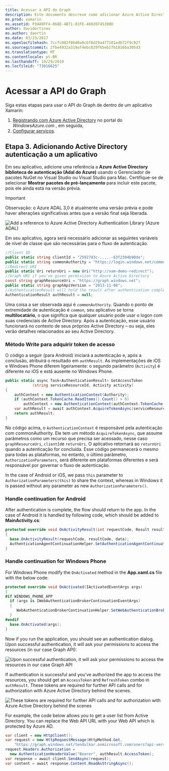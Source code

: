 ```yaml
---
title: Acessar a API do Graph
description: Este documento descreve como adicionar Azure Active Directory autenticação a um aplicativo móvel criado com o Xamarin.
ms.prod: xamarin
ms.assetid: F94A9FF4-068E-4B71-81FE-46920745380D
author: davidortinau
ms.author: daortin
ms.date: 03/23/2017
ms.openlocfilehash: 7ccfc082f86d0a0c6f8d29a477101edb72f9c92f
ms.sourcegitcommit: 2fbe4932a319af4ebc829f65eb1fb1816ba305d3
ms.translationtype: MT
ms.contentlocale: pt-BR
ms.lasthandoff: 10/29/2019
ms.locfileid: "73016625"
---
```

# <a name="accessing-the-graph-api"></a>Acessar a API do Graph

Siga estas etapas para usar o API do Graph de dentro de um aplicativo Xamarin:

1. [Registrando com Azure Active Directory](~/cross-platform/data-cloud/active-directory/get-started/register.md) no portal do *WindowsAzure.com* , em seguida,
2. [Configurar serviços](~/cross-platform/data-cloud/active-directory/get-started/configure.md).

## <a name="step-3-adding-active-directory-authentication-to-an-app"></a>Etapa 3. Adicionando Active Directory autenticação a um aplicativo

Em seu aplicativo, adicione uma referência a **Azure Active Directory biblioteca de autenticação (Adal do Azure)** usando o Gerenciador de pacotes NuGet no Visual Studio ou Visual Studio para Mac.
Certifique-se de selecionar **Mostrar pacotes de pré-lançamento** para incluir este pacote, pois ele ainda está na versão prévia.

> [!IMPORTANT]
> Observação: o Azure ADAL 3,0 é atualmente uma versão prévia e pode haver alterações significativas antes que a versão final seja liberada. 

![](graph-images/06.-adal-nuget-package.jpg "Add a reference to Azure Active Directory Authentication Library (Azure ADAL)")

Em seu aplicativo, agora será necessário adicionar as seguintes variáveis de nível de classe que são necessárias para o fluxo de autenticação.

```csharp
//Client ID
public static string clientId = "25927d3c-.....-63f2304b90de";
public static string commonAuthority = "https://login.windows.net/common"
//Redirect URI
public static Uri returnUri = new Uri("http://xam-demo-redirect");
//Graph URI if you've given permission to Azure Active Directory
const string graphResourceUri = "https://graph.windows.net";
public static string graphApiVersion = "2013-11-08";
//AuthenticationResult will hold the result after authentication completes
AuthenticationResult authResult = null;
```

Uma coisa a ser observada aqui é `commonAuthority`. Quando o ponto de extremidade de autenticação é `common`, seu aplicativo se torna **multilocatário**, o que significa que qualquer usuário pode usar o logon com suas credenciais de Active Directory. Após a autenticação, esse usuário funcionará no contexto de seus próprios Active Directory – ou seja, eles verão detalhes relacionados ao seu Active Directory.

### <a name="write-method-to-acquire-access-token"></a>Método Write para adquirir token de acesso

O código a seguir (para Android) iniciará a autenticação e, após a conclusão, atribuirá o resultado em `authResult`. As implementações de iOS e Windows Phone diferem ligeiramente: o segundo parâmetro (`Activity`) é diferente no iOS e está ausente no Windows Phone.

```csharp
public static async Task<AuthenticationResult> GetAccessToken
            (string serviceResourceId, Activity activity)
{
    authContext = new AuthenticationContext(Authority);
    if (authContext.TokenCache.ReadItems().Count() > 0)
        authContext = new AuthenticationContext(authContext.TokenCache.ReadItems().First().Authority);
    var authResult = await authContext.AcquireTokenAsync(serviceResourceId, clientId, returnUri, new AuthorizationParameters(activity));
    return authResult;
}  
```

No código acima, o `AuthenticationContext` é responsável pela autenticação com commonAuthority. Ele tem um método `AcquireTokenAsync`, que assume parâmetros como um recurso que precisa ser acessado, nesse caso `graphResourceUri`, `clientId`e `returnUri`. O aplicativo retornará ao `returnUri` quando a autenticação for concluída. Esse código permanecerá o mesmo para todas as plataformas, no entanto, o último parâmetro, `AuthorizationParameters`, será diferente em plataformas diferentes e será responsável por governar o fluxo de autenticação.

In the case of Android or iOS, we pass `this` parameter to `AuthorizationParameters(this)` to share the context, whereas in Windows it is passed without any parameter as new `AuthorizationParameters()`.

### <a name="handle-continuation-for-android"></a>Handle continuation for Android

After authentication is complete, the flow should return to the app. In the case of Android it is handled by following code, which should be added to **MainActivity.cs**:

```csharp
protected override void OnActivityResult(int requestCode, Result resultCode, Intent data)
{
  base.OnActivityResult(requestCode, resultCode, data);
  AuthenticationAgentContinuationHelper.SetAuthenticationAgentContinuationEventArgs(requestCode, resultCode, data);
}
```

### <a name="handle-continuation-for-windows-phone"></a>Handle continuation for Windows Phone

For Windows Phone modify the `OnActivated` method in the **App.xaml.cs** file with the below code:

```csharp
protected override void OnActivated(IActivatedEventArgs args)
{
#if WINDOWS_PHONE_APP
  if (args is IWebAuthenticationBrokerContinuationEventArgs)
  {
     WebAuthenticationBrokerContinuationHelper.SetWebAuthenticationBrokerContinuationEventArgs(args as IWebAuthenticationBrokerContinuationEventArgs);
  }
#endif
  base.OnActivated(args);
}
```

Now if you run the application, you should see an authentication dialog.
Upon successful authentication, it will ask your permissions to access the resources (in our case Graph API):

![](graph-images/08.-authentication-flow.jpg "Upon successful authentication, it will ask your permissions to access the resources in our case Graph API")

If authentication is successful and you’ve authorized the app to access the resources, you should get an `AccessToken` and `RefreshToken` combo in `authResult`. These tokens are required for further API calls and for authorization with Azure Active Directory behind the scenes.

![](graph-images/07.-access-token-for-authentication.jpg "These tokens are   required for further API calls and for authorization with Azure Active Directory behind the scenes")

For example, the code below allows you to get a user list from Active Directory. You can replace the Web API URL with your Web API which is protected by Azure AD.

```csharp
var client = new HttpClient();
var request = new HttpRequestMessage(HttpMethod.Get,
    "https://graph.windows.net/tendulkar.onmicrosoft.com/users?api-version=2013-04-05");
request.Headers.Authorization =
  new AuthenticationHeaderValue("Bearer", authResult.AccessToken);
var response = await client.SendAsync(request);
var content = await response.Content.ReadAsStringAsync();
```
